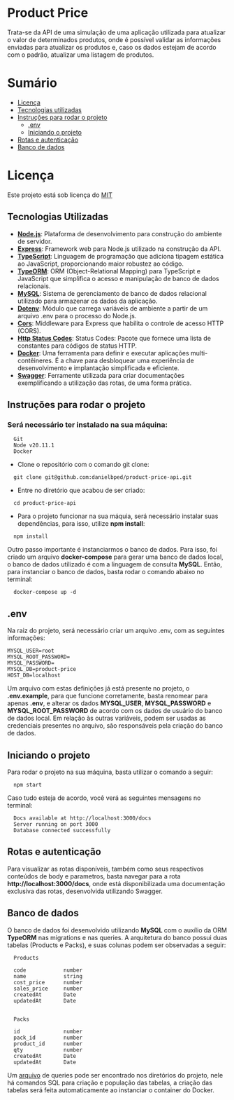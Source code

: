 # Product Price

Trata-se da API de uma simulação de uma aplicação utilizada para atualizar o valor de determinados produtos, onde é possível validar as informações enviadas para atualizar os produtos e, caso os dados estejam de acordo com o padrão, atualizar uma listagem de produtos.

# Sumário
- [Licença](#licenca)
- [Tecnologias utilizadas](#tecnologias)
- [Instruções para rodar o projeto](#instrucoes)
  - [.env](#env)
  - [Iniciando o projeto](#start)
- [Rotas e autenticação](#rotas)
- [Banco de dados](#db)

# Licença <a name="licenca"></a>

Este projeto está sob licença do [MIT](https://github.com/danielbped/product-price-api/blob/master/LICENSE)

## Tecnologias Utilizadas <a name="tecnologias"></a>
- **[Node.js](https://nodejs.org/en/)**: Plataforma de desenvolvimento para construção do ambiente de servidor.
- **[Express](https://expressjs.com/pt-br/)**: Framework web para Node.js utilizado na construção da API.
- **[TypeScript](https://www.typescriptlang.org/)**: Linguagem de programação que adiciona tipagem estática ao JavaScript, proporcionando maior robustez ao código.
- **[TypeORM](https://typeorm.io/)**: ORM (Object-Relational Mapping) para TypeScript e JavaScript que simplifica o acesso e manipulação de banco de dados relacionais.
- **[MySQL](https://www.mysql.com/)**: Sistema de gerenciamento de banco de dados relacional utilizado para armazenar os dados da aplicação.
- **[Dotenv](https://www.npmjs.com/package/dotenv)**: Módulo que carrega variáveis de ambiente a partir de um arquivo .env para o processo do Node.js.
- **[Cors](https://developer.mozilla.org/pt-BR/docs/Web/HTTP/CORS)**: Middleware para Express que habilita o controle de acesso HTTP (CORS).
- **[Http Status Codes](https://www.npmjs.com/package/http-status-codes)**: Status Codes: Pacote que fornece uma lista de constantes para códigos de status HTTP.
- **[Docker](https://docs.docker.com/compose/)**: Uma ferramenta para definir e executar aplicações multi-contêineres. É a chave para desbloquear uma experiência de desenvolvimento e implantação simplificada e eficiente.
- **[Swagger](https://swagger.io/)**: Ferramente utilizada para criar documentações exemplificando a utilização das rotas, de uma forma prática.

## Instruções para rodar o projeto <a name="instrucoes"></a>

### Será necessário ter instalado na sua máquina:

```
  Git
  Node v20.11.1
  Docker
```

- Clone o repositório com o comando git clone:

```
  git clone git@github.com:danielbped/product-price-api.git
```

- Entre no diretório que acabou de ser criado:

```
  cd product-price-api
```
- Para o projeto funcionar na sua máquia, será necessário instalar suas dependências, para isso, utilize **npm install**:
```
  npm install
```

Outro passo importante é instanciarmos o banco de dados. Para isso, foi criado um arquivo **docker-compose** para gerar uma banco de dados local, o banco de dados utilizado é com a linguagem de consulta **MySQL**. Então, para instanciar o banco de dados, basta rodar o comando abaixo no terminal:

```
  docker-compose up -d
```

## .env <a name="env"></a>
Na raiz do projeto, será necessário criar um arquivo .env, com as seguintes informações:

```
MYSQL_USER=root
MYSQL_ROOT_PASSWORD=
MYSQL_PASSWORD=
MYSQL_DB=product-price
HOST_DB=localhost

```

Um arquivo com estas definições já está presente no projeto, o **.env.example**, para que funcione corretamente, basta renomear para apenas **.env**, e alterar os dados **MYSQL_USER**, **MYSQL_PASSWORD** e **MYSQL_ROOT_PASSWORD** de acordo com os dados de usuário do banco de dados local. Em relação às outras variáveis, podem ser usadas as credenciais presentes no arquivo, são responsáveis pela criação do banco de dados.

## Iniciando o projeto <a name="start"></a>

Para rodar o projeto na sua máquina, basta utilizar o comando a seguir:

```
  npm start
```

Caso tudo esteja de acordo, você verá as seguintes mensagens no terminal:

```
  Docs available at http://localhost:3000/docs
  Server running on port 3000
  Database connected successfully
```

## Rotas e autenticação <a name="rotas"></a>

Para visualizar as rotas disponíveis, também como seus respectivos conteúdos de body e parametros, basta navegar para a rota **http://localhost:3000/docs**, onde está disponibilizada uma documentação exclusiva das rotas, desenvolvida utilizando Swagger.


## Banco de dados <a name="db"></a>

O banco de dados foi desenvolvido utilizando **MySQL** com o auxílio da ORM **TypeORM** nas migrations e nas queries. A arquitetura do banco possui duas tabelas (Products e Packs), e suas colunas podem ser observadas a seguir:

```
  Products

  code            number
  name            string
  cost_price      number
  sales_price     number
  createdAt       Date
  updatedAt       Date


  Packs

  id              number
  pack_id         number
  product_id      number
  qty             number
  createdAt       Date
  updatedAt       Date

```

Um [arquivo](https://github.com/danielbped/product-price-api/blob/master/database.sql) de queries pode ser encontrado nos diretórios do projeto, nele há comandos SQL para criação e população das tabelas, a criação das tabelas será feita automaticamente ao instanciar o container do Docker.